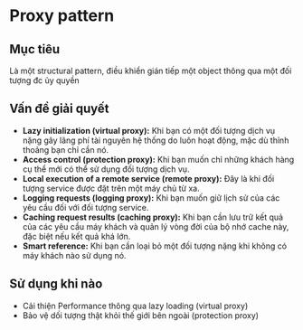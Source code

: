 # Proxy pattern
## Mục tiêu
Là một structural pattern, điều khiển gián tiếp một object thông qua một đối tượng đc ủy quyền
## Vấn đề giải quyết
* **Lazy initialization (virtual proxy):** Khi bạn có một đối tượng dịch vụ nặng gây lãng phí tài nguyên hệ thống do luôn hoạt động, mặc dù thỉnh thoảng bạn chỉ cần nó.
* **Access control (protection proxy):** Khi bạn muốn chỉ những khách hàng cụ thể mới có thể sử dụng đối tượng dịch vụ.
* **Local execution of a remote service (remote proxy):** Đây là khi đối tượng service được đặt trên một máy chủ từ xa.
* **Logging requests (logging proxy):** Khi bạn muốn giữ lịch sử của các yêu cầu đối với đối tượng service.
* **Caching request results (caching proxy):** Khi bạn cần lưu trữ kết quả của các yêu cầu máy khách và quản lý vòng đời của bộ nhớ cache này, đặc biệt nếu kết quả khá lớn.
* **Smart reference:** Khi bạn cần loại bỏ một đối tượng nặng khi không có máy khách nào sử dụng nó.
## Sử dụng khi nào
* Cải thiện Performance thông qua lazy loading (virtual proxy)
* Bảo vệ dối tượng thật khỏi thế giới bên ngoài (protection proxy)